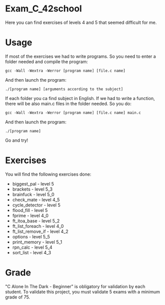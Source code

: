 # Exam_C_42school
Here you can find exercises of levels 4 and 5 that seemed difficult for me.

# Usage
If most of the exercises we had to write programs. So you need to enter a folder needed and compile the program:

	gcc -Wall -Wextra -Werror [program name] [file.c name]

And then launch the program:

	./[program name] [arguments according to the subject]

If each folder you ca find subject in English.
If we had to write a function, there will be also main.c files in the folder needed.
So you do:

	gcc -Wall -Wextra -Werror [program name] [file.c name] main.c

And then launch the program:

	./[program name]

Go and try!

# Exercises

You will find the following exercises done:

* biggest_pal - level 5
* brackets - level 5_3
* brainfuck - level 5_0
* check_mate - level 4_5
* cycle_detector - level 5
* flood_fill - level 5
* fprime - level 4_0
* ft_itoa_base - level 5_2
* ft_list_foreach - level 4_0
* ft_list_remove_if - level 4_2
* options - level 5_5
* print_memory - level 5_1
* rpn_calc - level 5_4
* sort_list - level 4_3

# Grade
"C Alone In The Dark - Beginner" is obligatory for validation by each student.
To validate this project, you must validate 5 exams with a minimum grade of 75.

